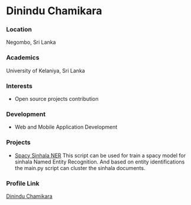 # Dinindu Chamikara

### Location

Negombo, Sri Lanka

### Academics

University of Kelaniya, Sri Lanka

### Interests

- Open source projects contribution

### Development

- Web and Mobile Application Development

### Projects

- [Spacy Sinhala NER](https://github.com/DininduChamikara/Spacy_Sinhala_NER) This script can be used for train a spacy model for sinhala Named Entity Recognition. And based on entity identifications the main.py script can cluster the sinhala documents.

### Profile Link

[Dinindu Chamikara](https://github.com/DininduChamikara)